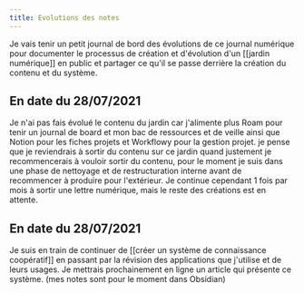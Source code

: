 ```yaml
---
title: Evolutions des notes
---
```


Je vais tenir un petit journal de bord des évolutions de ce journal numérique pour documenter le processus de création et d'évolution d'un [[jardin numérique]] en public et partager ce qu'il se passe derrière la création du contenu et du système.

## En date du 28/07/2021
Je n'ai pas fais évolué le contenu du jardin car j'alimente plus Roam pour tenir un journal de board et mon bac de ressources et de veille ainsi que Notion pour les fiches projets et Workflowy pour la gestion projet.
je pense que je reviendrais à sortir du contenu sur ce jardin quand justement je recommencerais à vouloir sortir du contenu, pour le moment je suis dans une phase de nettoyage et de restructuration interne avant de recommencer à produire pour l'extérieur.
Je continue cependant 1 fois par mois à sortir une lettre numérique, mais le reste des créations est en attente.

## En date du 28/07/2021
Je suis en train de continuer de [[créer un système de connaissance coopératif]] en passant par la révision des applications que j'utilise et de leurs usages. Je mettrais prochainement en ligne un article qui présente ce système. (mes notes sont pour le moment dans Obsidian)